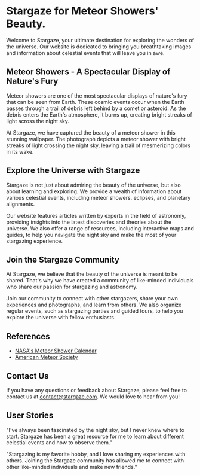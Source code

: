 <!--
Write me content for website with wallpaper which alt text is:

"A photograph of a meteor shower, with bright streaks of light crossing the night sky."

The name/title of the page should not be 1:1 copy of the alt text but rather a real content of the website which is using this wallpaper.

- Use markdown format
- Start with the heading
- The content should look like a real website
- Include real sections like references, contact, user stories, etc. use things relevant to the page purpose.
- Feel free to use structure like headings, bullets, numbering, blockquotes, paragraphs, horizontal lines, etc.
- You can use formatting like bold or _italic_
- You can include UTF-8 emojis
- Links should be only #hash anchors (and you can refer to the document itself)
- Do not include images
-->

<!--font:Montserrat-->

# Stargaze for Meteor Showers' Beauty.

Welcome to Stargaze, your ultimate destination for exploring the wonders of the universe. Our website is dedicated to bringing you breathtaking images and information about celestial events that will leave you in awe.

## Meteor Showers - A Spectacular Display of Nature's Fury

Meteor showers are one of the most spectacular displays of nature's fury that can be seen from Earth. These cosmic events occur when the Earth passes through a trail of debris left behind by a comet or asteroid. As the debris enters the Earth's atmosphere, it burns up, creating bright streaks of light across the night sky.

At Stargaze, we have captured the beauty of a meteor shower in this stunning wallpaper. The photograph depicts a meteor shower with bright streaks of light crossing the night sky, leaving a trail of mesmerizing colors in its wake.

## Explore the Universe with Stargaze

Stargaze is not just about admiring the beauty of the universe, but also about learning and exploring. We provide a wealth of information about various celestial events, including meteor showers, eclipses, and planetary alignments.

Our website features articles written by experts in the field of astronomy, providing insights into the latest discoveries and theories about the universe. We also offer a range of resources, including interactive maps and guides, to help you navigate the night sky and make the most of your stargazing experience.

## Join the Stargaze Community

At Stargaze, we believe that the beauty of the universe is meant to be shared. That's why we have created a community of like-minded individuals who share our passion for stargazing and astronomy.

Join our community to connect with other stargazers, share your own experiences and photographs, and learn from others. We also organize regular events, such as stargazing parties and guided tours, to help you explore the universe with fellow enthusiasts.

## References

-   [NASA's Meteor Shower Calendar](#)
-   [American Meteor Society](#)

## Contact Us

If you have any questions or feedback about Stargaze, please feel free to contact us at [contact@stargaze.com](mailto:contact@stargaze.com). We would love to hear from you!

## User Stories

"I've always been fascinated by the night sky, but I never knew where to start. Stargaze has been a great resource for me to learn about different celestial events and how to observe them."

"Stargazing is my favorite hobby, and I love sharing my experiences with others. Joining the Stargaze community has allowed me to connect with other like-minded individuals and make new friends."
